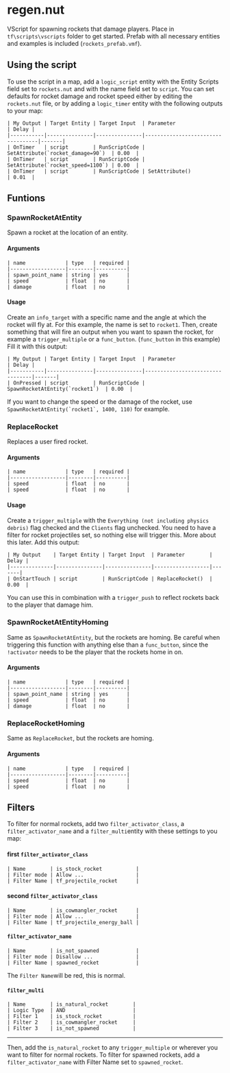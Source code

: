 # regen.nut

VScript for spawning rockets that damage players.
Place in `tf\scripts\vscripts` folder to get started.
Prefab with all necessary entities and examples is included (`rockets_prefab.vmf`).

## Using the script

To use the script in a map, add a `logic_script` entity with the Entity Scripts field set to `rockets.nut` and with the name field set to `script`.
You can set defaults for rocket damage and rocket speed either by editing the `rockets.nut` file, or by adding a `logic_timer` entity with the following outputs to your map:
```
| My Output | Target Entity | Target Input  | Parameter                         | Delay |
|-----------|---------------|---------------|-----------------------------------|-------|
| OnTimer   | script        | RunScriptCode | SetAttribute(`rocket_damage=90`)  | 0.00  |
| OnTimer   | script        | RunScriptCode | SetAttribute(`rocket_speed=1100`) | 0.00  |
| OnTimer   | script        | RunScriptCode | SetAttribute()                    | 0.01  |
```


## Funtions

###  SpawnRocketAtEntity
Spawn a rocket at the location of an entity.

#### Arguments
```
| name             | type   | required |
|------------------|--------|----------|
| spawn_point_name | string | yes      |
| speed            | float  | no       |
| damage           | float  | no       |
```
#### Usage

Create an `info_target` with a specific name and the angle at which the rocket will fly at. For this example, the name is set to `rocket1`.
Then, create something that will fire an output when you want to spawn the rocket, for example a `trigger_multiple` or a `func_button`. (`func_button` in this example)
Fill it with this output:
```
| My Output | Target Entity | Target Input  | Parameter                       | Delay |
|-----------|---------------|---------------|---------------------------------|-------|
| OnPressed | script        | RunScriptCode | SpawnRocketAtEntity(`rocket1`)  | 0.00  |
```
If you want to change the speed or the damage of the rocket, use ``SpawnRocketAtEntity(`rocket1`, 1400, 110)`` for example.

### ReplaceRocket

Replaces a user fired rocket.
#### Arguments
```
| name             | type   | required |
|------------------|--------|----------|
| speed            | float  | no       |
| speed            | float  | no       |
```
#### Usage

Create a `trigger_multiple` with the `Everything (not including physics debris)` flag checked and the `Clients` flag unchecked. You need to have a filter for rocket projectiles set, so nothing else will trigger this. More about this later.
Add this output:
```
| My Output    | Target Entity | Target Input  | Parameter        | Delay |
|--------------|---------------|---------------|------------------|-------|
| OnStartTouch | script        | RunScriptCode | ReplaceRocket()  | 0.00  |
```
You can use this in combination with a `trigger_push` to reflect rockets back to the player that damage him.

### SpawnRocketAtEntityHoming
Same as `SpawnRocketAtEntity`, but the rockets are homing.
Be careful when triggering this function with anything else than a `func_button`, since the `!activator` needs to be the player that the rockets home in on.
#### Arguments
```
| name             | type   | required |
|------------------|--------|----------|
| spawn_point_name | string | yes      |
| speed            | float  | no       |
| damage           | float  | no       |
```
### ReplaceRocketHoming
Same as `ReplaceRocket`, but the rockets are homing.
#### Arguments
```
| name             | type   | required |
|------------------|--------|----------|
| speed            | float  | no       |
| speed            | float  | no       |
```

## Filters
To filter for normal rockets, add two `filter_activator_class`, a `filter_activator_name` and a `filter_multi`entity with these settings to you map:

#### first `filter_activator_class`
```
| Name        | is_stock_rocket           |
| Filter mode | Allow ...                 |
| Filter Name | tf_projectile_rocket      |
```
#### second `filter_activator_class`
```
| Name        | is_cowmangler_rocket      |
| Filter mode | Allow ...                 |
| Filter Name | tf_projectile_energy_ball |
```
#### `filter_activator_name`
```
| Name        | is_not_spawned            |
| Filter mode | Disallow ...              |
| Filter Name | spawned_rocket            |
```
The `Filter Name`will be red, this is normal.
#### `filter_multi`
```
| Name        | is_natural_rocket        |
| Logic Type  | AND                      |
| Filter 1    | is_stock_rocket          |
| Filter 2    | is_cowmangler_rocket     |
| Filter 3    | is_not_spawned           |
```
---
Then, add the `is_natural_rocket` to any `trigger_multiple` or wherever you want to filter for normal rockets.
To filter for spawned rockets, add a `filter_activator_name` with Filter Name set to `spawned_rocket`.
